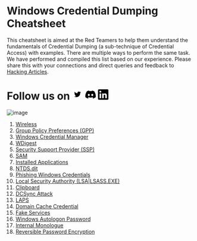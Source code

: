 # Windows Credential Dumping Cheatsheet

This cheatsheet is aimed at the Red Teamers to help them understand the fundamentals of Credential Dumping (a sub-technique of Credential Access) with examples. There are multiple ways to perform the same task. We have performed and compiled this list based on our experience. Please share this with your connections and direct queries and feedback to [Hacking Articles](https://twitter.com/hackinarticles).

[1.5]: https://raw.githubusercontent.com/Ignitetechnologies/Windows-Privilege-Escalation/main/linked.png
[1.6]: https://www.linkedin.com/company/hackingarticles/
[1.3]: https://raw.githubusercontent.com/Ignitetechnologies/Windows-Privilege-Escalation/main/discord.png
[1.4]: https://discord.com/invite/kyKvXwK4Bk
[1.1]: https://raw.githubusercontent.com/Ignitetechnologies/Windows-Privilege-Escalation/main/twitter.png
[1]: http://www.twitter.com/hackinarticles
# Follow us on [![alt text][1.1]][1] [![alt text][1.3]][1.4] [![alt text][1.5]][1.6]

![image](https://raw.githubusercontent.com/Ignitetechnologies/Credential-Dumping/master/creds.jpg)

1. [Wireless](https://www.hackingarticles.in/credential-dumping-wireless/)
2. [Group Policy Preferences (GPP)](https://www.hackingarticles.in/credential-dumping-group-policy-preferences-gpp/)
3. [Windows Credential Manager](https://www.hackingarticles.in/credential-dumping-windows-credential-manager/)
4. [WDigest](https://www.hackingarticles.in/credential-dumping-wdigest/)
5. [Security Support Provider (SSP)](https://www.hackingarticles.in/credential-dumping-security-support-provider-ssp/)
6. [SAM](https://www.hackingarticles.in/credential-dumping-sam/)
7. [Installed Applications](https://www.hackingarticles.in/credential-dumping-applications/)
8. [NTDS.dit](https://www.hackingarticles.in/credential-dumping-ntds-dit/)
9. [Phishing Windows Credentials](https://www.hackingarticles.in/credential-dumping-phishing-windows-credentials/)
10. [Local Security Authority (LSA|LSASS.EXE)](https://www.hackingarticles.in/credential-dumping-local-security-authority-lsalsass-exe/)
11. [Clipboard](https://www.hackingarticles.in/credential-dumping-clipboard/)
12. [DCSync Attack](https://www.hackingarticles.in/credential-dumping-dcsync-attack/)
13. [LAPS](https://www.hackingarticles.in/credential-dumpinglaps/)
14. [Domain Cache Credential](https://www.hackingarticles.in/credential-dumping-domain-cache-credential/)
15. [Fake Services](https://www.hackingarticles.in/credential-dumping-fake-services/)
16. [Windows Autologon Password](https://www.hackingarticles.in/credential-dumping-windows-autologon-password/)
17. [Internal Monologue](https://www.hackingarticles.in/ntlm-downgrade-attack-internal-monologue/)
18. [Reversible Password Encryption](https://www.hackingarticles.in/credential-dumping-active-directory-reversible-encryption/)
